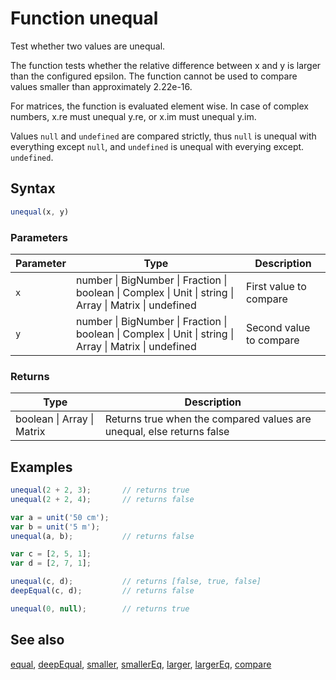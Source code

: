 <!-- Note: This file is automatically generated from source code comments. Changes made in this file will be overridden. -->

# Function unequal

Test whether two values are unequal.

The function tests whether the relative difference between x and y is
larger than the configured epsilon. The function cannot be used to compare
values smaller than approximately 2.22e-16.

For matrices, the function is evaluated element wise.
In case of complex numbers, x.re must unequal y.re, or x.im must unequal y.im.

Values `null` and `undefined` are compared strictly, thus `null` is unequal
with everything except `null`, and `undefined` is unequal with everying
except. `undefined`.


## Syntax

```js
unequal(x, y)
```

### Parameters

Parameter | Type | Description
--------- | ---- | -----------
`x` | number &#124; BigNumber &#124; Fraction &#124; boolean &#124; Complex &#124; Unit &#124; string &#124; Array &#124; Matrix &#124; undefined | First value to compare
`y` | number &#124; BigNumber &#124; Fraction &#124; boolean &#124; Complex &#124; Unit &#124; string &#124; Array &#124; Matrix &#124; undefined | Second value to compare

### Returns

Type | Description
---- | -----------
boolean &#124; Array &#124; Matrix | Returns true when the compared values are unequal, else returns false


## Examples

```js
unequal(2 + 2, 3);       // returns true
unequal(2 + 2, 4);       // returns false

var a = unit('50 cm');
var b = unit('5 m');
unequal(a, b);           // returns false

var c = [2, 5, 1];
var d = [2, 7, 1];

unequal(c, d);           // returns [false, true, false]
deepEqual(c, d);         // returns false

unequal(0, null);        // returns true
```


## See also

[equal](equal.md),
[deepEqual](deepEqual.md),
[smaller](smaller.md),
[smallerEq](smallerEq.md),
[larger](larger.md),
[largerEq](largerEq.md),
[compare](compare.md)
